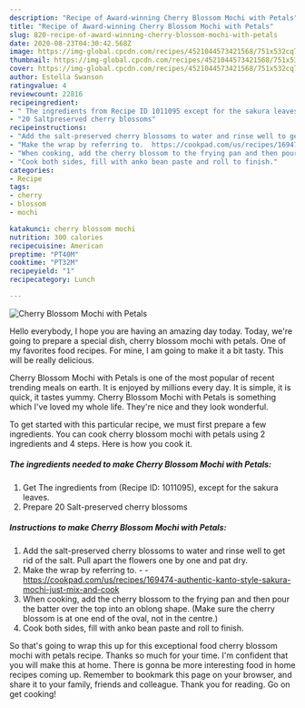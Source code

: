 ```yaml
---
description: "Recipe of Award-winning Cherry Blossom Mochi with Petals"
title: "Recipe of Award-winning Cherry Blossom Mochi with Petals"
slug: 820-recipe-of-award-winning-cherry-blossom-mochi-with-petals
date: 2020-08-23T04:30:42.568Z
image: https://img-global.cpcdn.com/recipes/4521044573421568/751x532cq70/cherry-blossom-mochi-with-petals-recipe-main-photo.jpg
thumbnail: https://img-global.cpcdn.com/recipes/4521044573421568/751x532cq70/cherry-blossom-mochi-with-petals-recipe-main-photo.jpg
cover: https://img-global.cpcdn.com/recipes/4521044573421568/751x532cq70/cherry-blossom-mochi-with-petals-recipe-main-photo.jpg
author: Estella Swanson
ratingvalue: 4
reviewcount: 22816
recipeingredient:
- " The ingredients from Recipe ID 1011095 except for the sakura leaves"
- "20 Saltpreserved cherry blossoms"
recipeinstructions:
- "Add the salt-preserved cherry blossoms to water and rinse well to get rid of the salt. Pull apart the flowers one by one and pat dry."
- "Make the wrap by referring to.  https://cookpad.com/us/recipes/169474-authentic-kanto-style-sakura-mochi-just-mix-and-cook"
- "When cooking, add the cherry blossom to the frying pan and then pour the batter over the top into an oblong shape. (Make sure the cherry blossom is at one end of the oval, not in the centre.)"
- "Cook both sides, fill with anko bean paste and roll to finish."
categories:
- Recipe
tags:
- cherry
- blossom
- mochi

katakunci: cherry blossom mochi 
nutrition: 300 calories
recipecuisine: American
preptime: "PT40M"
cooktime: "PT32M"
recipeyield: "1"
recipecategory: Lunch

---
```



![Cherry Blossom Mochi with Petals](https://img-global.cpcdn.com/recipes/4521044573421568/751x532cq70/cherry-blossom-mochi-with-petals-recipe-main-photo.jpg)

Hello everybody, I hope you are having an amazing day today. Today, we're going to prepare a special dish, cherry blossom mochi with petals. One of my favorites food recipes. For mine, I am going to make it a bit tasty. This will be really delicious.

Cherry Blossom Mochi with Petals is one of the most popular of recent trending meals on earth. It is enjoyed by millions every day. It is simple, it is quick, it tastes yummy. Cherry Blossom Mochi with Petals is something which I've loved my whole life. They're nice and they look wonderful.




To get started with this particular recipe, we must first prepare a few ingredients. You can cook cherry blossom mochi with petals using 2 ingredients and 4 steps. Here is how you cook it.

<!--inarticleads1-->

##### The ingredients needed to make Cherry Blossom Mochi with Petals:

1. Get  The ingredients from (Recipe ID: 1011095), except for the sakura leaves.
1. Prepare 20 Salt-preserved cherry blossoms




<!--inarticleads2-->

##### Instructions to make Cherry Blossom Mochi with Petals:

1. Add the salt-preserved cherry blossoms to water and rinse well to get rid of the salt. Pull apart the flowers one by one and pat dry.
1. Make the wrap by referring to. -  - https://cookpad.com/us/recipes/169474-authentic-kanto-style-sakura-mochi-just-mix-and-cook
1. When cooking, add the cherry blossom to the frying pan and then pour the batter over the top into an oblong shape. (Make sure the cherry blossom is at one end of the oval, not in the centre.)
1. Cook both sides, fill with anko bean paste and roll to finish.




So that's going to wrap this up for this exceptional food cherry blossom mochi with petals recipe. Thanks so much for your time. I'm confident that you will make this at home. There is gonna be more interesting food in home recipes coming up. Remember to bookmark this page on your browser, and share it to your family, friends and colleague. Thank you for reading. Go on get cooking!
